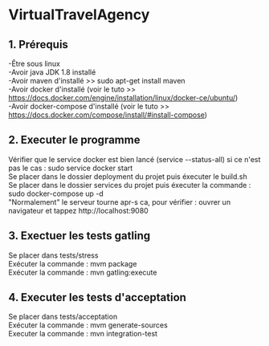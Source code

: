 # VirtualTravelAgency


## 1. Prérequis

-Être sous linux  
-Avoir java JDK 1.8 installé  
-Avoir maven d'installé >> sudo apt-get install maven  
-Avoir docker d'installé (voir le tuto >> https://docs.docker.com/engine/installation/linux/docker-ce/ubuntu/)  
-Avoir docker-compose d'installé (voir le tuto >> https://docs.docker.com/compose/install/#install-compose)  

  
## 2. Executer le programme

Vérifier que le service docker est bien lancé (service --status-all) si ce n'est pas le cas : sudo service docker start  
Se placer dans le dossier deployment du projet puis éxecuter le build.sh  
Se placer dans le dossier services du projet puis éxecuter la commande : sudo docker-compose up -d  
"Normalement" le serveur tourne apr-s ca, pour vérifier : ouvrer un navigateur et tappez http://localhost:9080  
  
## 3. Exectuer les tests gatling

Se placer dans tests/stress  
Exécuter la commande : mvm package  
Exécuter la commande : mvn gatling:execute  
  
## 4. Executer les tests d'acceptation
  
Se placer dans tests/acceptation  
Exécuter la commande : mvm generate-sources  
Executer la commande : mvn integration-test  

